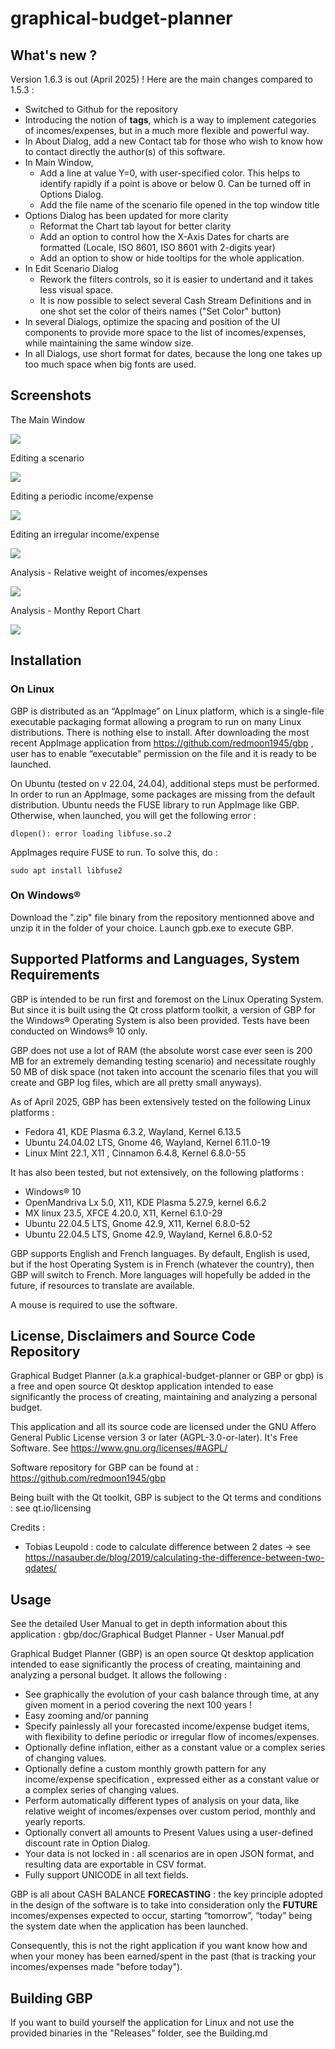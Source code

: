 # graphical-budget-planner
## What's new ?

Version 1.6.3 is out (April 2025) ! Here are the main changes compared to 1.5.3 :

- Switched to Github for the repository
- Introducing the notion of **tags**, which is a way to implement categories of incomes/expenses, but in a much more flexible and powerful way.
- In About Dialog, add a new Contact tab for those who wish to know how to contact directly the author(s) of this software.
- In Main Window,
  - Add a line at value Y=0, with user-specified color. This helps to identify rapidly if a point is above or below 0. Can be turned off in Options Dialog.
  - Add the file name of the scenario file opened in the top window title
- Options Dialog has been updated for more clarity
  - Reformat the Chart tab layout for better clarity
  - Add an option to control how the X-Axis Dates for charts are formatted (Locale, ISO 8601, ISO 8601 with 2-digits year)
  - Add an option to show or hide tooltips for the whole application.
- In Edit Scenario Dialog
  - Rework the filters controls, so it is easier to undertand and it takes less visual space.
  - It is now possible to select several Cash Stream Definitions and in one shot set the color of theirs names ("Set Color" button)
- In several Dialogs, optimize the spacing and position of the UI components to provide more space to the list of incomes/expenses, while maintaining the same window size.
- In all Dialogs, use short format for dates, because the long one takes up too much space when big fonts are used.



## Screenshots

The Main Window

![](https://codeberg.org/claude_dumas/gbp/raw/branch/master/doc/doc-source/images/main-window.png)

Editing a scenario

![](https://codeberg.org/claude_dumas/gbp/raw/branch/master/doc/doc-source/images/edit-scenario.png)

Editing a periodic income/expense

![](https://codeberg.org/claude_dumas/gbp/raw/branch/master/doc/doc-source/images/edit-periodic-income.png)

Editing an irregular income/expense

![](https://codeberg.org/claude_dumas/gbp/raw/branch/master/doc/doc-source/images/edit-irregular-incomes.png)

Analysis - Relative weight of incomes/expenses

![](https://codeberg.org/claude_dumas/gbp/raw/branch/master/doc/doc-source/images/analysis-relative-weight.png)

Analysis - Monthy Report Chart

![](https://codeberg.org/claude_dumas/gbp/raw/branch/master/doc/doc-source/images/analysis-monthly-chart.png)

## Installation

### On Linux
GBP is distributed as an “AppImage” on Linux platform, which is a single-file executable packaging format allowing a program to run on many Linux distributions. There is nothing else to install. After downloading the most recent AppImage application from https://github.com/redmoon1945/gbp ,  user has to enable “executable” permission on the file and it is ready to be launched. 

On Ubuntu (tested on v 22.04, 24.04), additional steps must be performed. In order to run an AppImage, some packages are missing from the default distribution. Ubuntu needs the FUSE library to run AppImage like GBP. Otherwise, when launched, you will get the following error : 

`dlopen(): error loading libfuse.so.2`

AppImages require FUSE to run. To solve this, do : 

`sudo apt install libfuse2`

### On Windows®
Download the ".zip" file binary from the repository mentionned above and unzip it in the folder of your choice. Launch gpb.exe to execute GBP.

## Supported Platforms and Languages, System Requirements

GBP is intended to be run first and foremost on the Linux Operating System. But since it is built using the Qt cross platform toolkit, a version of GBP for the Windows® Operating System is also been provided. Tests have been conducted on Windows® 10 only.

GBP does not use a lot of RAM (the absolute worst case ever seen is 200 MB for an extremely demanding testing scenario) and necessitate roughly 50 MB of disk space (not taken into account the scenario files that you will create and GBP log files, which are all pretty small anyways).

As of April 2025, GBP has been extensively tested on the following Linux platforms :

* Fedora 41, KDE Plasma 6.3.2, Wayland, Kernel 6.13.5
* Ubuntu 24.04.02 LTS, Gnome 46, Wayland, Kernel 6.11.0-19
* Linux Mint 22.1, X11 , Cinnamon 6.4.8, Kernel 6.8.0-55

It has also been tested, but not extensively, on the following platforms :

* Windows® 10
* OpenMandriva Lx 5.0, X11, KDE Plasma 5.27.9, kernel 6.6.2
* MX linux 23.5, XFCE 4.20.0, X11, Kernel 6.1.0-29
* Ubuntu 22.04.5 LTS, Gnome 42.9, X11, Kernel 6.8.0-52
* Ubuntu 22.04.5 LTS, Gnome 42.9, Wayland, Kernel 6.8.0-52


GBP supports English and French languages. By default, English is used, but if the host Operating System is in French (whatever the country), then GBP will switch to French. More languages will hopefully be added in the future, if resources to translate are available.

A mouse is required to use the software.

## License, Disclaimers and Source Code Repository

Graphical Budget Planner (a.k.a graphical-budget-planner or GBP or gbp) is a free and open source Qt  desktop application intended to ease significantly the process of creating, maintaining and analyzing a personal budget. 

This application and all its source code are licensed under the GNU Affero General Public License version 3 or later (AGPL-3.0-or-later). It's Free Software. See https://www.gnu.org/licenses/#AGPL/

Software repository for GBP can be found at : 
https://github.com/redmoon1945/gbp


Being built with the Qt toolkit, GBP is subject to the Qt terms and conditions : see qt.io/licensing

Credits : 

* Tobias Leupold : code to calculate difference between 2 dates -> see https://nasauber.de/blog/2019/calculating-the-difference-between-two-qdates/


## Usage

See the detailed User Manual to get in depth information about this application : gbp/doc/Graphical Budget Planner - User Manual.pdf 

Graphical Budget Planner (GBP) is an open source Qt desktop application intended to ease significantly the process of creating, maintaining and analyzing a personal budget. It allows the following :

* See graphically the evolution of your cash balance through time, at any given moment in a period covering the next 100 years !
* Easy zooming and/or panning
* Specify painlessly all your forecasted income/expense budget items, with flexibility to define periodic or irregular flow of incomes/expenses.
* Optionally define inflation, either as a constant value or a complex series of changing values.
* Optionally define a custom monthly growth pattern for any income/expense specification , expressed either as a constant value or a complex series of changing values.
* Perform automatically different types of analysis on your data, like relative weight of incomes/expenses over custom period, monthly and yearly reports.
* Optionally convert all amounts to Present Values using a user-defined discount rate in Option Dialog. 
* Your data is not locked in : all scenarios are in open JSON format, and resulting data are exportable in CSV format.
* Fully support UNICODE in all text fields.

GBP is all about CASH BALANCE **FORECASTING** : the key principle adopted in the design of the software is to take into consideration only the **FUTURE** incomes/expenses expected to occur, starting “tomorrow”, “today” being the system date when the application has been launched. 

Consequently, this is not the right application if you want know how and when your money has been earned/spent in the past (that is tracking your incomes/expenses made "before today"). 

## Building GBP

If you want to build yourself the application for Linux and not use the provided binaries in the "Releases" folder, see the Building.md